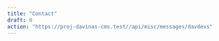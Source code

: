 ```yaml
---
title: "Contact"
draft: 0
action: "https://proj-davinas-cms.test//api/misc/messages/davdevs"
---
```


